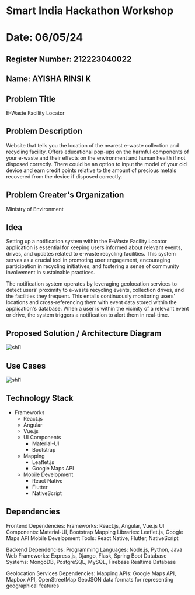 # Smart India Hackathon Workshop
# Date: 06/05/24
## Register Number: 212223040022
## Name: AYISHA RINSI K
## Problem Title
E-Waste Facility Locator
## Problem Description
Website that tells you the location of the nearest e-waste collection and recycling facility. Offers educational pop-ups on the harmful components of your e-waste and their effects on the environment and human health if not disposed correctly. There could be an option to input the model of your old device and earn credit points relative to the amount of precious metals recovered from the device if disposed correctly.
## Problem Creater's Organization
Ministry of Environment

## Idea

Setting up a notification system within the E-Waste Facility Locator application is essential for keeping users informed about relevant events, drives, and updates related to e-waste recycling facilities. This system serves as a crucial tool in promoting user engagement, encouraging participation in recycling initiatives, and fostering a sense of community involvement in sustainable practices.

The notification system operates by leveraging geolocation services to detect users' proximity to e-waste recycling events, collection drives, and the facilities they frequent. This entails continuously monitoring users' locations and cross-referencing them with event data stored within the application's database. When a user is within the vicinity of a relevant event or drive, the system triggers a notification to alert them in real-time.

## Proposed Solution / Architecture Diagram
![shl1](https://github.com/Ayisharinsi/SIHPS/assets/148609304/8cb945af-a96f-4fd9-aa1d-7c58f64cbc2a)


## Use Cases
![shl1](https://github.com/Ayisharinsi/SIHPS/assets/148609304/a56dd140-9b8c-4653-a686-347cb4035e6b)


## Technology Stack
- Frameworks
    - React.js
    - Angular
    - Vue.js
  - UI Components
    - Material-UI
    - Bootstrap
  - Mapping
    - Leaflet.js
    - Google Maps API
  - Mobile Development
    - React Native
    - Flutter
    - NativeScript

## Dependencies
Frontend Dependencies:
Frameworks: React.js, Angular, Vue.js
UI Components: Material-UI, Bootstrap
Mapping Libraries: Leaflet.js, Google Maps API
Mobile Development Tools: React Native, Flutter, NativeScript

Backend Dependencies:
Programming Languages: Node.js, Python, Java
Web Frameworks: Express.js, Django, Flask, Spring Boot
Database Systems: MongoDB, PostgreSQL, MySQL, Firebase Realtime Database

Geolocation Services Dependencies:
Mapping APIs: Google Maps API, Mapbox API, OpenStreetMap
GeoJSON data formats for representing geographical features
